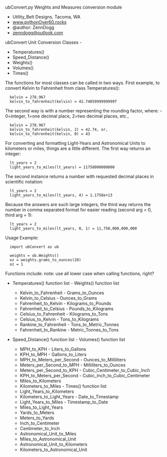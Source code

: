 ubConvert.py
Weights and Measures conversion module

- Utility_Belt Designs, Tacoma, WA
- www.pythonOver60.rocks
- @author: ZennDogg
- zenndogg@outlook.com

ubConvert Unit Conversion Classes -

  - Temperatures()
  - Speed_Distance()
  - Weights()
  - Volumes()
  - Times()

  The functions for most classes can be called in two ways.
  First example, to convert Kelvin to Fahrenheit from class Temperatures():

      kelvin = 278.967
      kelvin_to_fahrenheit(kelvin) = 42.74059999999997

  The second way is with a number representing the rounding factor, where:
      - 0=integer, 1=one decimal place, 2=two decimal places, etc.,

      kelvin = 278.967
      kelvin_to_fahrenheit(kelvin, 2) = 42.74, or,
      kelvin_to_fahrenheit(kelvin, 0) = 43

  For converting and formatting Light-Years and Astronomical Units to kilometers
  or miles, things are a little different. The first way returns an integer:

      lt_years = 2
      light_years_to_miles(lt_years) = 11758000000000

  The second instance returns a number with requested decimal places in
  scientific notation:

      lt_years = 2
      light_years_to_miles(lt_years, 4) = 1.1758e+13

  Because the answers are such large integers, the third way returns the number
  in comma separated format for easier reading (second arg = 0, third arg = 1):

      lt_years = 2
      light_years_to_miles(lt_years, 0, 1) = 11,758,000,000,000

 Usage Example:

      import ubConvert as ub

      weights = ub.Weights()
      oz = weights.grams_to_ounces(28)
      oz = 1


  Functions include: note: use all lower case when calling functions, right?

  - Temperatures() function list            - Weights() function list

      - Kelvin_to_Fahrenheit                      - Grams_to_Ounces
      - Kelvin_to_Celsius                         - Ounces_to_Grams
      - Fahrenheit_to_Kelvin                      - Kilograms_to_Pounds
      - Fahrenheit_to_Celsius                     - Pounds_to_Kilograms
      - Celsius_to_Fahrenheit                     - Kilograms_to_Tons
      - Celsius_to_Kelvin                         - Tons_to_Kilograms
      - Rankine_to_Fahrenheit                     - Tons_to_Metric_Tonnes
      - Fahrenheit_to_Rankine                     - Metric_Tonnes_to_Tons

  - Speed_Distance() function list          - Volumes() function list

      - MPH_to_KPH                                 - Liters_to_Gallons
      - KPH_to_MPH                                 - Gallons_to_Liters
      - MPH_to_Meters_per_Second                   - Ounces_to_Milliliters
      - Meters_per_Second_to_MPH                   - Milliliters_to_Ounces
      - Meters_per_Second_to_KPH                   - Cubic_Centimeter_to_Cubic_Inch
      - KPH_to_Meters_per_Second                   - Cubic_Inch_to_Cubic_Centimeter
      - Miles_to_Kilometers
      - Kilometers_to_Miles                    - Times() function list
      - Light_Years_to_Kilometers
      - Kilometers_to_Light_Years                  - Date_to_Timestamp
      - Light_Years_to_Miles                       - Timestamp_to_Date
      - Miles_to_Light_Years
      - Yards_to_Meters
      - Meters_to_Yards
      - Inch_to_Centimeter
      - Centimeter_to_Inch
      - Astronomical_Unit_to_Miles
      - Miles_to_Astronomical_Unit
      - Astronomical_Unit_to_Kilometers
      - Kilometers_to_Astronomical_Unit
